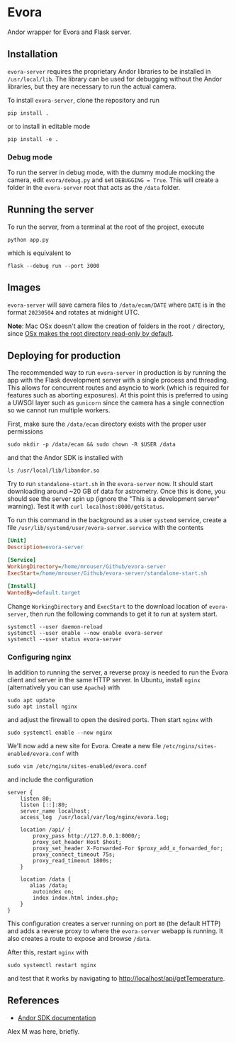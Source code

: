 # Evora

Andor wrapper for Evora and Flask server.

## Installation

`evora-server` requires the proprietary Andor libraries to be installed in `/usr/local/lib`. The library can be used for debugging without the Andor libraries, but they are necessary to run the actual camera.

To install `evora-server`, clone the repository and run

```console
pip install .
```

or to install in editable mode

```console
pip install -e .
```

### Debug mode

To run the server in debug mode, with the dummy module mocking the camera, edit `evora/debug.py` and set `DEBUGGING = True`. This will create a folder in the `evora-server` root that acts as the `/data` folder.

## Running the server

To run the server, from a terminal at the root of the project, execute

```console
python app.py
```

which is equivalent to

```console
flask --debug run --port 3000
```

## Images

`evora-server` will save camera files to `/data/ecam/DATE` where `DATE` is in the format `20230504` and rotates at midnight UTC.

**Note**: Mac OSx doesn't allow the creation of folders in the root `/` directory, since [OSx makes the root directory read-only by default](https://apple.stackexchange.com/questions/388236/unable-to-create-folder-in-root-of-macintosh-hd).

## Deploying for production

The recommended way to run `evora-server` in production is by running the app with the Flask development server with a single process and threading. This allows for concurrent routes and asyncio to work (which is required for features such as aborting exposures). At this point this is preferred to using a UWSGI layer such as `gunicorn` since the camera has a single connection so we cannot run multiple workers.

First, make sure the `/data/ecam` directory exists with the proper user permissions

```console
sudo mkdir -p /data/ecam && sudo chown -R $USER /data
```

and that the Andor SDK is installed with

```console
ls /usr/local/lib/libandor.so
```

Try to run `standalone-start.sh` in the `evora-server` now. It should start downloading around ~20 GB of data for astrometry. Once this is done, you should see the server spin up (ignore the "This is a development server" warning). Test it with `curl localhost:8000/getStatus`.

To run this command in the background as a user `systemd` service, create a file `/usr/lib/systemd/user/evora-server.service` with the contents

```ini
[Unit]
Description=evora-server

[Service]
WorkingDirectory=/home/mrouser/Github/evora-server
ExecStart=/home/mrouser/Github/evora-server/standalone-start.sh

[Install]
WantedBy=default.target
```

Change `WorkingDirectory` and `ExecStart` to the download location of `evora-server`, then run the following commands to get it to run at system start.

```console
systemctl --user daemon-reload
systemctl --user enable --now enable evora-server
systemctl --user status evora-server
```

### Configuring nginx

In addition to running the server, a reverse proxy is needed to run the Evora client and server in the same HTTP server. In Ubuntu, install `nginx` (alternatively you can use `Apache`) with

```console
sudo apt update
sudo apt install nginx
```

and adjust the firewall to open the desired ports. Then start `nginx` with

```console
sudo systemctl enable --now nginx
```

We'll now add a new site for Evora. Create a new file `/etc/nginx/sites-enabled/evora.conf` with

```console
sudo vim /etc/nginx/sites-enabled/evora.conf
```

and include the configuration

```nginx
server {
    listen 80;
    listen [::]:80;
    server_name localhost;
    access_log  /usr/local/var/log/nginx/evora.log;

    location /api/ {
        proxy_pass http://127.0.0.1:8000/;
        proxy_set_header Host $host;
        proxy_set_header X-Forwarded-For $proxy_add_x_forwarded_for;
        proxy_connect_timeout 75s;
        proxy_read_timeout 1800s;
    }

    location /data {
       alias /data;
        autoindex on;
        index index.html index.php;
    }
}
```

This configuration creates a server running on port `80` (the default HTTP) and adds a reverse proxy to where the `evora-server` webapp is running. It also creates a route to expose and browse `/data`.

After this, restart `nginx` with

```console
sudo systemctl restart nginx
```

and test that it works by navigating to [http://localhost/api/getTemperature](http://localhost/api/getTemperature).

## References

- [Andor SDK documentation](https://neurophysics.ucsd.edu/Manuals/Andor%20Technology/Andor_Software_Development_Kit.pdf)

Alex M was here, briefly.
